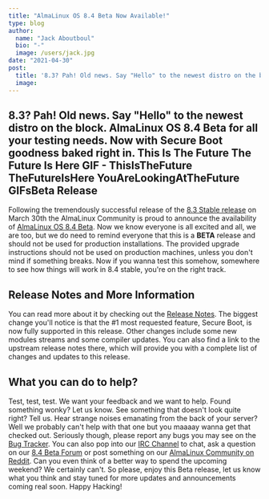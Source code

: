 ```yaml
---
title: "AlmaLinux OS 8.4 Beta Now Available!"
type: blog
author:
  name: "Jack Aboutboul"
  bio: "-"
  image: /users/jack.jpg
date: "2021-04-30"
post:
  title: '8.3? Pah! Old news. Say "Hello" to the newest distro on the block. AlmaLinux OS 8.4 Beta for all your testing needs. Now with Secure Boot goodness b...'
  image:
---
```


## 8.3? Pah! Old news. Say "Hello" to the newest distro on the block. AlmaLinux OS 8.4 Beta for all your testing needs. Now with Secure Boot goodness baked right in. This Is The Future The Future Is Here GIF - ThisIsTheFuture TheFutureIsHere YouAreLookingAtTheFuture GIFsBeta Release

Following the tremendously successful release of the [8.3 Stable release](https://mirrors.almalinux.org/isos/x86_64/8.3.html) on March 30th the AlmaLinux Community is proud to announce the availability of [AlmaLinux OS 8.4 Beta](https://mirrors.almalinux.org/isos/x86_64/8.4-beta.html). Now we know everyone is all excited and all, we are too, but we do need to remind everyone that this is a **BETA** release and should not be used for production installations. The provided upgrade instructions should not be used on production machines, unless you don't mind if something breaks. Now if you wanna test this somehow, somewhere to see how things will work in 8.4 stable, you're on the right track.

## Release Notes and More Information

You can read more about it by checking out the [Release Notes](https://wiki.almalinux.org/release-notes/8.4-beta.html). The biggest change you'll notice is that the #1 most requested feature, Secure Boot, is now fully supported in this release. Other changes include some new modules streams and some compiler updates. You can also find a link to the upstream release notes there, which will provide you with a complete list of changes and updates to this release.

## What you can do to help?

Test, test, test. We want your feedback and we want to help. Found something wonky? Let us know. See something that doesn't look quite right? Tell us. Hear strange noises emanating from the back of your server? Well we probably can't help with that one but you maaaay wanna get that checked out. Seriously though, please report any bugs you may see on the [Bug Tracker](https://bugs.almalinux.org/). You can also pop into our [IRC Channel](https://webchat.freenode.net/#almalinux) to chat, ask a question on our [8.4 Beta Forum](https://forums.almalinux.org/c/84-beta/5) or post something on our [AlmaLinux Community on Reddit](https://reddit.com/r/almalinux). Can you even think of a better way to spend the upcoming weekend? We certainly can't. So please, enjoy this Beta release, let us know what you think and stay tuned for more updates and announcements coming real soon. Happy Hacking!
